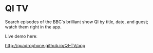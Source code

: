 QI TV
===========

Search episodes of the BBC's brilliant show QI by title, date, and guest; watch them right in the app.

Live demo here:

http://quadrophone.github.io/QI-TV/app
